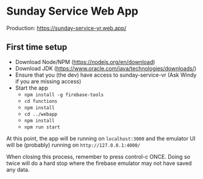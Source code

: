 # Sunday Service Web App

Production: https://sunday-service-vr.web.app/

## First time setup

* Download Node/NPM (https://nodejs.org/en/download)
* Download JDK (https://www.oracle.com/java/technologies/downloads/)
* Ensure that you (the dev) have access to sunday-service-vr (Ask Windy if you are missing access)
* Start the app
    * `npm install -g firebase-tools`
    * `cd functions`
    * `npm install`
    * `cd ../webapp`
    * `npm install`
    * `npm run start`
  
At this point, the app will be running on `localhost:3000` and the emulator UI will be (probably) running on `http://127.0.0.1:4000/`

When closing this process, remember to press control-c ONCE.  Doing so twice will do a hard stop where the firebase emulator may not have saved any data.

